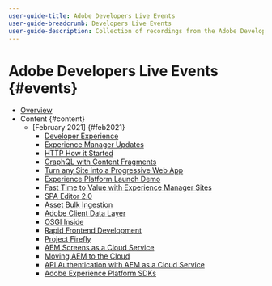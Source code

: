 ```yaml
---
user-guide-title: Adobe Developers Live Events
user-guide-breadcrumb: Developers Live Events
user-guide-description: Collection of recordings from the Adobe Developer Live-streamed events
---
```


# Adobe Developers Live Events {#events}

 + [Overview](/help/events/content/feb-2021/overview.md)
+ Content {#content}
  + [February 2021] {#feb2021}
    + [Developer Experience](/help/events/content/feb-2021/developer-experience.md)
    + [Experience Manager Updates](/help/events/content/feb-2021/experience-manager-updates.md)
    + [HTTP How it Started](/help/events/content/feb-2021/http-how-started-going.md)
    + [GraphQL with Content Fragments](/help/events/content/feb-2021/headless-graphql-content-fragments.md)
    + [Turn any Site into a Progressive Web App](/help/events/content/feb-2021/any-site-into-pwa.md)
    + [Experience Platform Launch Demo](/help/events/content/feb-2021/experience-platform-launch-demo.md)
    + [Fast Time to Value with Experience Manager Sites](/help/events/content/feb-2021/time-to-value-aem-sites.md)
    + [SPA Editor 2.0](/help/events/content/feb-2021/spa-editor-2-0.md)
    + [Asset Bulk Ingestion](/help/events/content/feb-2021/asset-bulk-ingestion.md)  
    + [Adobe Client Data Layer](/help/events/content/feb-2021/adobe-client-data-layer.md)
    + [OSGI Inside](/help/events/content/feb-2021/osgi-inside.md)
    + [Rapid Frontend Development](/help/events/content/feb-2021/rapid-frontend-devlopment.md)
    + [Project Firefly](/help/events/content/feb-2021/project-firefly.md)
    + [AEM Screens as a Cloud Service](/help/events/content/feb-2021/screens-as-a-cloud-service.md)
    + [Moving AEM to the Cloud](/help/events/content/feb-2021/moving-aem-to-cloud.md)
    + [API Authentication with AEM as a Cloud Service](/help/events/content/feb-2021/api-authentication.md)
    + [Adobe Experience Platform SDKs](/help/events/content/feb-2021/experience-platform-sdk-launch.md)
